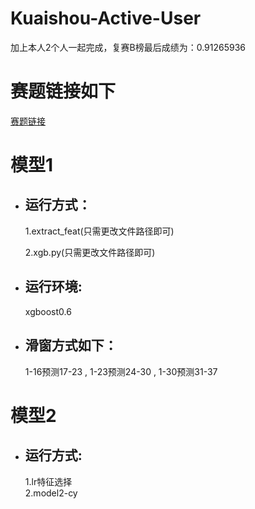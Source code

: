 # Kuaishou-Active-User
加上本人2个人一起完成，复赛B榜最后成绩为：0.91265936
# 赛题链接如下    
[赛题链接](https://www.kesci.com/home/competition/5ab8c36a8643e33f5138cba4/content) 


# 模型1
  - ## 运行方式：
    1.extract_feat(只需更改文件路径即可)  

    2.xgb.py(只需更改文件路径即可)

  - ## 运行环境:  
    xgboost0.6

  - ## 滑窗方式如下：
    1-16预测17-23 ,
    1-23预测24-30 ,
    1-30预测31-37

# 模型2
 - ## 运行方式:
   1.lr特征选择 <br>
   2.model2-cy
 
